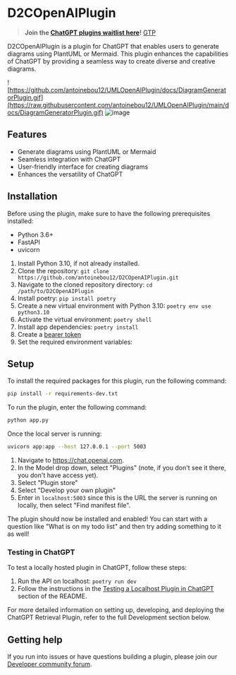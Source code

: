 # D2COpenAIPlugin

> **Join the [ChatGPT plugins waitlist here](https://openai.com/waitlist/plugins)!**
> [GTP](https://chat.openai.com/g/g-B1Bfoq5qh-uml-diagram-creation-expert)

D2COpenAIPlugin is a plugin for ChatGPT that enables users to generate diagrams using PlantUML or Mermaid. This plugin enhances the capabilities of ChatGPT by providing a seamless way to create diverse and creative diagrams.

![https://github.com/antoinebou12/UMLOpenAIPlugin/docs/DiagramGeneratorPlugin.gif](https://raw.githubusercontent.com/antoinebou12/UMLOpenAIPlugin/main/docs/DiagramGeneratorPlugin.gif)
![image](https://github.com/antoinebou12/D2COpenAIPlugin/assets/13888068/638e6ef6-b006-4f63-a7b8-b765fc0d8a41)

## Features
- Generate diagrams using PlantUML or Mermaid
- Seamless integration with ChatGPT
- User-friendly interface for creating diagrams
- Enhances the versatility of ChatGPT

## Installation
Before using the plugin, make sure to have the following prerequisites installed:

- Python 3.6+
- FastAPI
- uvicorn

1. Install Python 3.10, if not already installed.
2. Clone the repository: `git clone https://github.com/antoinebou12/D2COpenAIPlugin.git`
3. Navigate to the cloned repository directory: `cd /path/to/D2COpenAIPlugin`
4. Install poetry: `pip install poetry`
5. Create a new virtual environment with Python 3.10: `poetry env use python3.10`
6. Activate the virtual environment: `poetry shell`
7. Install app dependencies: `poetry install`
8. Create a [bearer token](#general-environment-variables)
9. Set the required environment variables:

## Setup

To install the required packages for this plugin, run the following command:

```bash
pip install -r requirements-dev.txt
```

To run the plugin, enter the following command:

```bash
python app.py
```

Once the local server is running:

```bash
uvicorn app:app --host 127.0.0.1 --port 5003
```

1. Navigate to https://chat.openai.com.
2. In the Model drop down, select "Plugins" (note, if you don't see it there, you don't have access yet).
3. Select "Plugin store"
4. Select "Develop your own plugin"
5. Enter in `localhost:5003` since this is the URL the server is running on locally, then select "Find manifest file".

The plugin should now be installed and enabled! You can start with a question like "What is on my todo list" and then try adding something to it as well!


### Testing in ChatGPT

To test a locally hosted plugin in ChatGPT, follow these steps:

1. Run the API on localhost: `poetry run dev`
2. Follow the instructions in the [Testing a Localhost Plugin in ChatGPT](#testing-a-localhost-plugin-in-chatgpt) section of the README.

For more detailed information on setting up, developing, and deploying the ChatGPT Retrieval Plugin, refer to the full Development section below.


## Getting help

If you run into issues or have questions building a plugin, please join our [Developer community forum](https://community.openai.com/c/chat-plugins/20).
